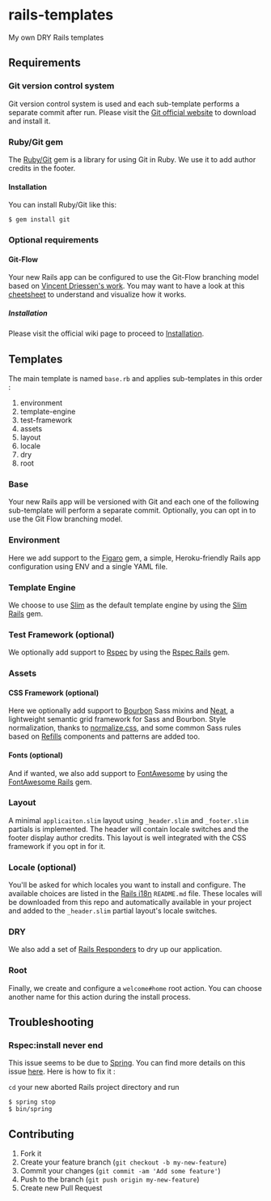 # rails-templates
My own DRY Rails templates

## Requirements
### Git version control system
Git version control system is used and each sub-template performs a separate commit after run.
Please visit the [Git official website](http://git-scm.com/) to download and install it.

### Ruby/Git gem
The [Ruby/Git](https://rubygems.org/gems/git) gem is a library for using Git in Ruby. We use it to add author credits in the footer.

#### Installation
You can install Ruby/Git like this:

```shell
$ gem install git
```

### Optional requirements
#### Git-Flow
Your new Rails app can be configured to use the Git-Flow branching model based on [Vincent Driessen's work](http://nvie.com/posts/a-successful-git-branching-model/). You may want to have a look at this [cheetsheet](https://danielkummer.github.io/git-flow-cheatsheet/) to understand and visualize how it works.

##### Installation
Please visit the official wiki page to proceed to [Installation](https://github.com/nvie/gitflow/wiki/Installation).

## Templates

The main template is named `base.rb` and applies sub-templates in this order :

1. environment
2. template-engine
3. test-framework
4. assets
5. layout
6. locale
7. dry
8. root

### Base
Your new Rails app will be versioned with Git and each one of the following sub-template will perform a separate commit. Optionally, you can opt in to use the Git Flow branching model.

### Environment
Here we add support to the [Figaro](https://rubygems.org/gems/figaro) gem, a simple, Heroku-friendly Rails app configuration using ENV and a single YAML file.

### Template Engine
We choose to use [Slim](http://slim-lang.com) as the default template engine by using the [Slim Rails](https://rubygems.org/gems/slim-rails) gem.

### Test Framework (optional)
We optionally add support to [Rspec](http://rspec.info) by using the [Rspec Rails](https://rubygems.org/gems/rspec-rails) gem.

### Assets
#### CSS Framework (optional)
Here we optionally add support to [Bourbon](http://bourbon.io) Sass mixins and [Neat](http://neat.bourbon.io), a lightweight semantic grid framework for Sass and Bourbon. Style normalization, thanks to [normalize.css](https://github.com/necolas/normalize.css), and some common Sass rules based on [Refills](http://refills.bourbon.io/) components and patterns are added too.

#### Fonts (optional)
And if wanted, we also add support to [FontAwesome](http://fontawesome.io) by using the [FontAwesome Rails](https://rubygems.org/gems/font-awesome-rails) gem.

### Layout
A minimal `applicaiton.slim` layout using `_header.slim` and `_footer.slim` partials is implemented. The header will contain locale switches and the footer display author credits. This layout is well integrated with the CSS framework if you opt in for it.

### Locale (optional)
You'll be asked for which locales you want to install and configure. The available choices are listed in the [Rails i18n](https://github.com/svenfuchs/rails-i18n#available-locales) `README.md` file. These locales will be downloaded from this repo and automatically available in your project and added to the `_header.slim` partial layout's locale switches.

### DRY
We also add a set of [Rails Responders](https://github.com/plataformatec/responders) to dry up our application.

### Root
Finally, we create and configure a `welcome#home` root action. You can choose another name for this action during the install process.

## Troubleshooting
### Rspec:install never end
This issue seems to be due to [Spring](https://rubygems.org/gems/spring). You can find more details on this issue [here](https://github.com/rails/spring/issues/265). Here is how to fix it :

`cd` your new aborted Rails project directory and run

```shell
$ spring stop
$ bin/spring
```

## Contributing

1. Fork it
2. Create your feature branch (`git checkout -b my-new-feature`)
3. Commit your changes (`git commit -am 'Add some feature'`)
4. Push to the branch (`git push origin my-new-feature`)
5. Create new Pull Request
